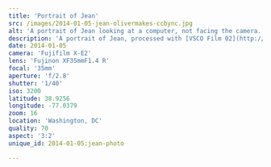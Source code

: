 ```yaml
---
title: 'Portrait of Jean'
src: /images/2014-01-05-jean-olivermakes-ccbync.jpg
alt: 'A portrait of Jean looking at a computer, not facing the camera.'
description: 'A portrait of Jean, processed with [VSCO Film 02](http://vsco.co/film) (Fuji Superia 1600).'
date: 2014-01-05
camera: 'Fujifilm X-E2'
lens: 'Fujinon XF35mmF1.4 R'
focal: '35mm'
aperture: 'f/2.8'
shutter: '1/40'
iso: 3200
latitude: 38.9256
longitude: -77.0379
zoom: 16
location: 'Washington, DC'
quality: 70
aspect: '3:2'
unique_id: 2014-01-05:jean-photo

---
```

